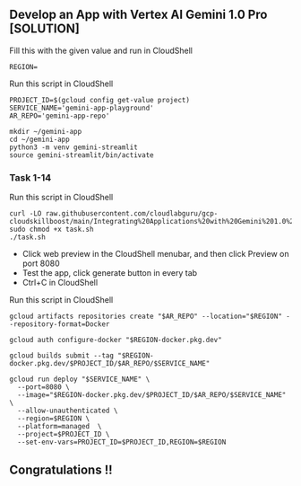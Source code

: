## Develop an App with Vertex AI Gemini 1.0 Pro [SOLUTION]

Fill this with the given value and run in CloudShell
```
REGION=
```
Run this script in CloudShell
```
PROJECT_ID=$(gcloud config get-value project)
SERVICE_NAME='gemini-app-playground' 
AR_REPO='gemini-app-repo'

mkdir ~/gemini-app
cd ~/gemini-app
python3 -m venv gemini-streamlit
source gemini-streamlit/bin/activate
```
### Task 1-14
Run this script in CloudShell
```
curl -LO raw.githubusercontent.com/cloudlabguru/gcp-cloudskillboost/main/Integrating%20Applications%20with%20Gemini%201.0%20Pro%20on%20Google%20Cloud/Develop%20an%20App%20with%20Vertex%20AI%20Gemini%201.0%20Pro/task.sh
sudo chmod +x task.sh
./task.sh
```
* Click web preview in the CloudShell menubar, and then click Preview on port 8080
* Test the app, click generate button in every tab
* Ctrl+C in CloudShell

Run this script in CloudShell
```
gcloud artifacts repositories create "$AR_REPO" --location="$REGION" --repository-format=Docker

gcloud auth configure-docker "$REGION-docker.pkg.dev"

gcloud builds submit --tag "$REGION-docker.pkg.dev/$PROJECT_ID/$AR_REPO/$SERVICE_NAME"

gcloud run deploy "$SERVICE_NAME" \
  --port=8080 \
  --image="$REGION-docker.pkg.dev/$PROJECT_ID/$AR_REPO/$SERVICE_NAME" \
  --allow-unauthenticated \
  --region=$REGION \
  --platform=managed  \
  --project=$PROJECT_ID \
  --set-env-vars=PROJECT_ID=$PROJECT_ID,REGION=$REGION
```
## Congratulations !! 
